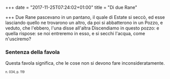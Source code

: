 +++
date = "2017-11-25T07:24:02+01:00"
title = "Di due Rane"

+++
Due Rane pascevano in un pantano, il quale di Estate si seccò, ed esse
lasciando quello ne trovarono un altro, da poi si abbatterono in un Pozzo,
e veduto, che l'ebbero, l'una disse all'altra Discendiamo in questo pozzo:
e quella rispose: se noi entreremo in esso, e si secchi l'acqua, come
n'usciremo?

### Sentenza della favola
Questa favola significa, che le cose non si devono fare inconsideratamente.

<sub><sub>n. 034, p. 119<sub><sub>
